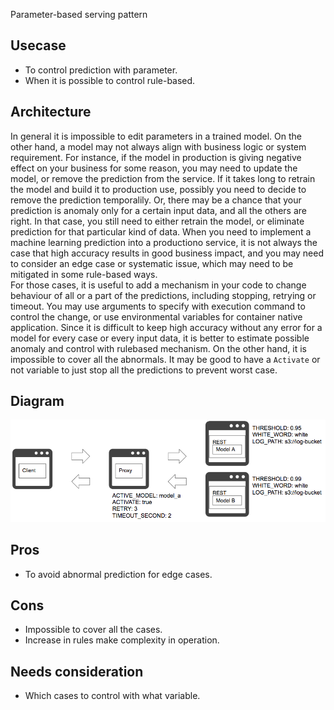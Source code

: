 Parameter-based serving pattern

## Usecase
- To control prediction with parameter.
- When it is possible to control rule-based.

## Architecture
In general it is impossible to edit parameters in a trained model. On the other hand, a model may not always align with business logic or system requirement. For instance, if the model in production is giving negative effect on your business for some reason, you may need to update the model, or remove the prediction from the service. If it takes long to retrain the model and build it to production use, possibly you need to decide to remove the prediction temporalily. Or, there may be a chance that your prediction is anomaly only for a certain input data, and all the others are right. In that case, you still need to either retrain the model, or eliminate prediction for that particular kind of data. When you need to implement a machine learning prediction into a productiono service, it is not always the case that high accuracy results in good business impact, and you may need to consider an edge case or systematic issue, which may need to be mitigated in some rule-based ways.<br>
For those cases, it is useful to add a mechanism in your code to change behaviour of all or a part of the predictions, including stopping, retrying or timeout. You may use arguments to specify with execution command to control the change, or use environmental variables for container native application. Since it is difficult to keep high accuracy without any error for a model for every case or every input data, it is better to estimate possible anomaly and control with rulebased mechanism. On the other hand, it is impossible to cover all the abnormals. It may be good to have a `Activate` or not variable to just stop all the predictions to prevent worst case.


## Diagram
![diagram](diagram.png)


## Pros
- To avoid abnormal prediction for edge cases.

## Cons
- Impossible to cover all the cases.
- Increase in rules make complexity in operation.

## Needs consideration
- Which cases to control with what variable.